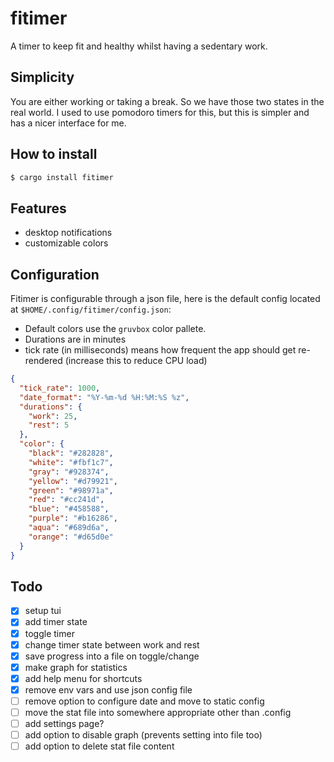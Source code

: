 # fitimer

A timer to keep fit and healthy whilst having a sedentary work.

## Simplicity

You are either working or taking a break. So we have those two states in the real world. I used to use pomodoro timers for this, but this is simpler and has a nicer interface for me.

## How to install

```bash
$ cargo install fitimer
```

## Features

- desktop notifications
- customizable colors

## Configuration

Fitimer is configurable through a json file, here is the default config located at `$HOME/.config/fitimer/config.json`:

- Default colors use the `gruvbox` color pallete.
- Durations are in minutes
- tick rate (in milliseconds) means how frequent the app should get re-rendered (increase this to reduce CPU load)

```json
{
  "tick_rate": 1000,
  "date_format": "%Y-%m-%d %H:%M:%S %z",
  "durations": {
    "work": 25,
    "rest": 5
  },
  "color": {
    "black": "#282828",
    "white": "#fbf1c7",
    "gray": "#928374",
    "yellow": "#d79921",
    "green": "#98971a",
    "red": "#cc241d",
    "blue": "#458588",
    "purple": "#b16286",
    "aqua": "#689d6a",
    "orange": "#d65d0e"
  }
}
```

## Todo

- [x] setup tui
- [x] add timer state
- [x] toggle timer
- [x] change timer state between work and rest
- [x] save progress into a file on toggle/change
- [x] make graph for statistics
- [x] add help menu for shortcuts
- [x] remove env vars and use json config file
- [ ] remove option to configure date and move to static config
- [ ] move the stat file into somewhere appropriate other than .config
- [ ] add settings page?
- [ ] add option to disable graph (prevents setting into file too)
- [ ] add option to delete stat file content
